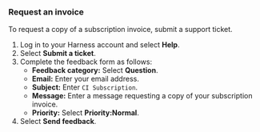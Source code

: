 ### Request an invoice

To request a copy of a subscription invoice, submit a support ticket.

1. Log in to your Harness account and select **Help**.
2. Select **Submit a ticket**.
3. Complete the feedback form as follows:
	* **Feedback category:** Select **Question**.
	* **Email:** Enter your email address.
	* **Subject:** Enter `CI Subscription`.
	* **Message:** Enter a message requesting a copy of your subscription invoice.
	* **Priority:** Select **Priority:Normal**.
4. Select **Send feedback**.
